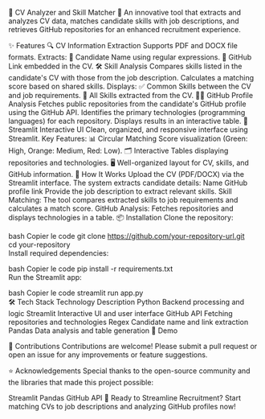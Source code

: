 📄 CV Analyzer and Skill Matcher 🚀
An innovative tool that extracts and analyzes CV data, matches candidate skills with job descriptions, and retrieves GitHub repositories for an enhanced recruitment experience.

✨ Features
🔍 CV Information Extraction
Supports PDF and DOCX file formats.
Extracts:
📛 Candidate Name using regular expressions.
🔗 GitHub Link embedded in the CV.
🛠️ Skill Analysis
Compares skills listed in the candidate's CV with those from the job description.
Calculates a matching score based on shared skills.
Displays:
✅ Common Skills between the CV and job requirements.
📝 All Skills extracted from the CV.
🧑‍💻 GitHub Profile Analysis
Fetches public repositories from the candidate's GitHub profile using the GitHub API.
Identifies the primary technologies (programming languages) for each repository.
Displays results in an interactive table.
🎨 Streamlit Interactive UI
Clean, organized, and responsive interface using Streamlit.
Key Features:
📊 Circular Matching Score visualization (Green: High, Orange: Medium, Red: Low).
🗂️ Interactive Tables displaying repositories and technologies.
🖥️ Well-organized layout for CV, skills, and GitHub information.
🚀 How It Works
Upload the CV (PDF/DOCX) via the Streamlit interface.
The system extracts candidate details:
Name
GitHub profile link
Provide the job description to extract relevant skills.
Skill Matching:
The tool compares extracted skills to job requirements and calculates a match score.
GitHub Analysis:
Fetches repositories and displays technologies in a table.
📦 Installation
Clone the repository:

bash
Copier le code
git clone https://github.com/your-repository-url.git  
cd your-repository  
Install required dependencies:

bash
Copier le code
pip install -r requirements.txt  
Run the Streamlit app:

bash
Copier le code
streamlit run app.py  
🛠️ Tech Stack
Technology	Description
Python	Backend processing and logic
Streamlit	Interactive UI and user interface
GitHub API	Fetching repositories and technologies
Regex	Candidate name and link extraction
Pandas	Data analysis and table generation
🎥 Demo

🤝 Contributions
Contributions are welcome! Please submit a pull request or open an issue for any improvements or feature suggestions.

⭐ Acknowledgements
Special thanks to the open-source community and the libraries that made this project possible:

Streamlit
Pandas
GitHub API
🚀 Ready to Streamline Recruitment?
Start matching CVs to job descriptions and analyzing GitHub profiles now!
